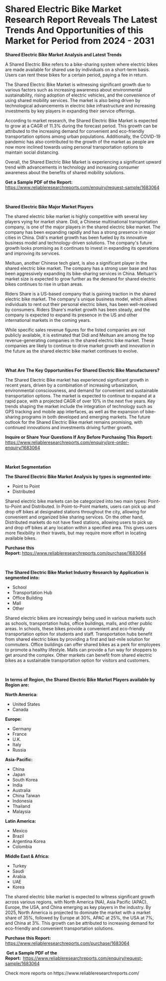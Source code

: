 <p><h1>Shared Electric Bike Market Research Report Reveals The Latest Trends And Opportunities of this Market for Period from 2024 - 2031</h1></p><p><strong>Shared Electric Bike Market Analysis and Latest Trends</strong></p>
<p><p>A Shared Electric Bike refers to a bike-sharing system where electric bikes are made available for shared use by individuals on a short-term basis. Users can rent these bikes for a certain period, paying a fee in return.</p><p>The Shared Electric Bike Market is witnessing significant growth due to various factors such as increasing awareness about environmental sustainability, rising adoption of electric vehicles, and the convenience of using shared mobility services. The market is also being driven by technological advancements in electric bike infrastructure and increasing investments by key players in expanding their service offerings.</p><p>According to market research, the Shared Electric Bike Market is expected to grow at a CAGR of 11.3% during the forecast period. This growth can be attributed to the increasing demand for convenient and eco-friendly transportation options among urban populations. Additionally, the COVID-19 pandemic has also contributed to the growth of the market as people are now more inclined towards using personal transportation options to maintain social distancing.</p><p>Overall, the Shared Electric Bike Market is experiencing a significant upward trend with advancements in technology and increasing consumer awareness about the benefits of shared mobility solutions.</p></p>
<p><strong>Get a Sample PDF of the Report:&nbsp;</strong> <a href="https://www.reliableresearchreports.com/enquiry/request-sample/1683064">https://www.reliableresearchreports.com/enquiry/request-sample/1683064</a></p>
<p>&nbsp;</p>
<p><strong>Shared Electric Bike Major Market Players</strong></p>
<p><p>The shared electric bike market is highly competitive with several key players vying for market share. Didi, a Chinese multinational transportation company, is one of the major players in the shared electric bike market. The company has been expanding rapidly and has a strong presence in major cities in China. Didi's market growth has been fueled by its innovative business model and technology-driven solutions. The company's future growth looks promising as it continues to invest in expanding its operations and improving its services.</p><p>Meituan, another Chinese tech giant, is also a significant player in the shared electric bike market. The company has a strong user base and has been aggressively expanding its bike-sharing services in China. Meituan's market size is expected to grow further as the demand for shared electric bikes continues to rise in urban areas.</p><p>Riders Share is a US-based company that is gaining traction in the shared electric bike market. The company's unique business model, which allows individuals to rent out their personal electric bikes, has been well-received by consumers. Riders Share's market growth has been steady, and the company is expected to expand its presence in the US and other international markets in the coming years.</p><p>While specific sales revenue figures for the listed companies are not publicly available, it is estimated that Didi and Meituan are among the top revenue-generating companies in the shared electric bike market. These companies are likely to continue to drive market growth and innovation in the future as the shared electric bike market continues to evolve.</p></p>
<p>&nbsp;</p>
<p><strong>What Are The Key Opportunities For Shared Electric Bike Manufacturers?</strong></p>
<p><p>The Shared Electric Bike market has experienced significant growth in recent years, driven by a combination of increasing urbanization, environmental consciousness, and demand for convenient and sustainable transportation options. The market is expected to continue to expand at a rapid pace, with a projected CAGR of over 10% in the next five years. Key trends shaping the market include the integration of technology such as GPS tracking and mobile app interfaces, as well as the expansion of bike-sharing programs in both developed and emerging markets. The future outlook for the Shared Electric Bike market remains promising, with continued innovations and investments driving further growth.</p></p>
<p><strong>Inquire or Share Your Questions If Any Before Purchasing This Report:</strong> <a href="https://www.reliableresearchreports.com/enquiry/pre-order-enquiry/1683064">https://www.reliableresearchreports.com/enquiry/pre-order-enquiry/1683064</a></p>
<p>&nbsp;</p>
<p><strong>Market Segmentation</strong></p>
<p><strong>The Shared Electric Bike Market Analysis by types is segmented into:</strong></p>
<p><ul><li>Point to Point</li><li>Distributed</li></ul></p>
<p><p>Shared electric bike markets can be categorized into two main types: Point-to-Point and Distributed. In Point-to-Point markets, users can pick up and drop off bikes at designated stations throughout the city, allowing for convenient and organized bike sharing services. On the other hand, Distributed markets do not have fixed stations, allowing users to pick up and drop off bikes at any location within a specified area. This gives users more flexibility in their travels, but may require more effort in locating available bikes.</p></p>
<p><strong>Purchase this Report:&nbsp;</strong><a href="https://www.reliableresearchreports.com/purchase/1683064">https://www.reliableresearchreports.com/purchase/1683064</a></p>
<p>&nbsp;</p>
<p><strong>The Shared Electric Bike Market Industry Research by Application is segmented into:</strong></p>
<p><ul><li>School</li><li>Transportation Hub</li><li>Office Building</li><li>Mall</li><li>Other</li></ul></p>
<p><p>Shared electric bikes are increasingly being used in various markets such as schools, transportation hubs, office buildings, malls, and other public areas. In schools, these bikes provide a convenient and eco-friendly transportation option for students and staff. Transportation hubs benefit from shared electric bikes by providing a first and last-mile solution for commuters. Office buildings can offer shared bikes as a perk for employees to promote a healthy lifestyle. Malls can provide a fun way for shoppers to get around the complex. Other markets can benefit from shared electric bikes as a sustainable transportation option for visitors and customers.</p></p>
<p>&nbsp;</p>
<p><strong>In terms of Region, the Shared Electric Bike Market Players available by Region are:</strong></p>
<p>
    <p> <strong> North America: </strong>
        <ul>
            <li>United States</li>
            <li>Canada</li>
        </ul>
        </p> 
    <p> <strong> Europe: </strong>
        <ul>
            <li>Germany</li>
            <li>France</li>
            <li>U.K.</li>
            <li>Italy</li>
            <li>Russia</li>
        </ul>
        </p> 
    <p> <strong> Asia-Pacific: </strong>
        <ul>
            <li>China</li>
            <li>Japan</li>
            <li>South Korea</li>
            <li>India</li>
            <li>Australia</li>
            <li>China Taiwan</li>
            <li>Indonesia</li>
            <li>Thailand</li>
            <li>Malaysia</li>
        </ul>
        </p> 
    <p> <strong> Latin America: </strong>
        <ul>
            <li>Mexico</li>
            <li>Brazil</li>
            <li>Argentina Korea</li>
            <li>Colombia</li>
        </ul>
        </p> 
    <p> <strong> Middle East & Africa: </strong>
        <ul>
            <li>Turkey</li>
            <li>Saudi</li>
            <li>Arabia</li>
            <li>UAE</li>
            <li>Korea</li>
        </ul>
    </p>
    </p>
<p><p>The shared electric bike market is expected to witness significant growth across various regions, with North America (NA), Asia Pacific (APAC), Europe, the USA, and China emerging as key players in the industry. By 2025, North America is projected to dominate the market with a market share of 35%, followed by Europe at 30%, APAC at 25%, the USA at 7%, and China at 3%. This growth can be attributed to increasing demand for eco-friendly and convenient transportation solutions.</p></p>
<p><strong>Purchase this Report: </strong><a href="https://www.reliableresearchreports.com/purchase/1683064">https://www.reliableresearchreports.com/purchase/1683064</a></p>
<p>&nbsp;<strong>Get a Sample PDF of the Report:&nbsp;&nbsp;</strong><a href="https://www.reliableresearchreports.com/enquiry/request-sample/1683064">https://www.reliableresearchreports.com/enquiry/request-sample/1683064</a></p>
<p><strong></strong></p>
<p>Check more reports on https://www.reliableresearchreports.com/</p>